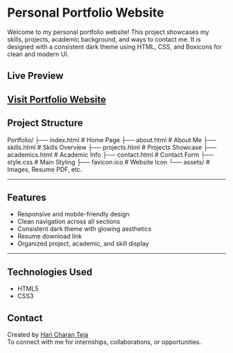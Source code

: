 # Personal Portfolio Website 

Welcome to my personal portfolio website! This project showcases my skills, projects, academic background, and ways to contact me. It is designed with a consistent dark theme using HTML, CSS, and Boxicons for clean and modern UI.

##  Live Preview

 [Visit Portfolio Website](https://hariraavi-code.github.io/Portfolio/) 
---

##  Project Structure

Portfolio/
├── index.html # Home Page
├── about.html # About Me
├── skills.html # Skills Overview
├── projects.html # Projects Showcase
├── academics.html # Academic Info
├── contact.html # Contact Form
├── style.css # Main Styling
├── favicon.ico # Website Icon
└── assets/ # Images, Resume PDF, etc.


---

## Features

- Responsive and mobile-friendly design 
- Clean navigation across all sections 
- Consistent dark theme with glowing aesthetics 
- Resume download link 
- Organized project, academic, and skill display 

---

## Technologies Used

- HTML5
- CSS3

##  Contact

Created by [Hari Charan Teja](mailto:tejaraavi769@gmail.com)  
To connect with me for internships, collaborations, or opportunities.


